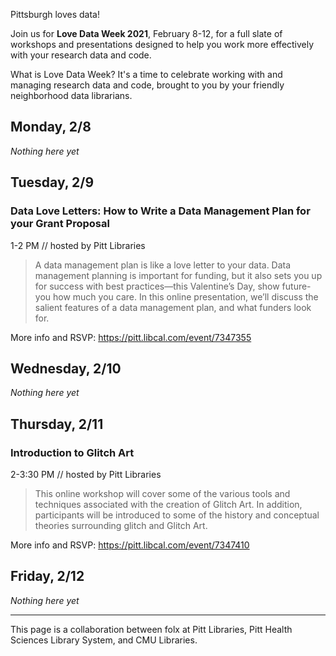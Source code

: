 Pittsburgh loves data!

Join us for **Love Data Week 2021**, February 8-12, for a full slate of workshops and presentations designed to help you work more effectively with your research data and code.

What is Love Data Week? It's a time to celebrate working with and managing research data and code, brought to you by your friendly neighborhood data librarians. 

## Monday, 2/8
*Nothing here yet*

## Tuesday, 2/9

### Data Love Letters: How to Write a Data Management Plan for your Grant Proposal
1-2 PM // hosted by Pitt Libraries  
>A data management plan is like a love letter to your data. Data management planning is important for funding, but it also sets you up for success with best practices—this Valentine’s Day, show future-you how much you care. In this online presentation, we’ll discuss the salient features of a data management plan, and what funders look for.   

More info and RSVP: https://pitt.libcal.com/event/7347355

## Wednesday, 2/10
*Nothing here yet*

## Thursday, 2/11
### Introduction to Glitch Art
2-3:30 PM // hosted by Pitt Libraries  
>This online workshop will cover some of the various tools and techniques associated with the creation of Glitch Art. In addition, participants will be introduced to some of the history and conceptual theories surrounding glitch and Glitch Art.  

More info and RSVP: https://pitt.libcal.com/event/7347410

## Friday, 2/12
*Nothing here yet*


---
This page is a collaboration between folx at Pitt Libraries, Pitt Health Sciences Library System, and CMU Libraries.
